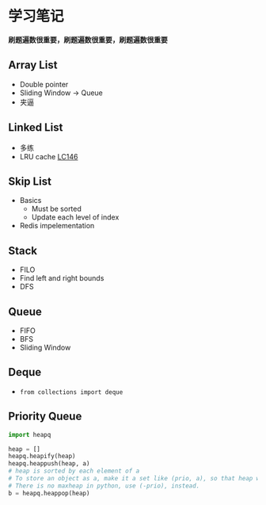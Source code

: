 # 学习笔记

**刷题遍数很重要，刷题遍数很重要，刷题遍数很重要**

## Array List
- Double pointer
- Sliding Window -> Queue
- 夹逼

## Linked List
- 多练
- LRU cache [LC146](https://leetcode.com/problems/lru-cache/)

## Skip List
- Basics
  - Must be sorted
  - Update each level of index
- Redis impelementation

## Stack
- FILO
- Find left and right bounds
- DFS

## Queue
- FIFO
- BFS
- Sliding Window

## Deque
- `from collections import deque`

## Priority Queue
```python
import heapq

heap = []
heapq.heapify(heap)
heapq.heappush(heap, a)
# heap is sorted by each element of a
# To store an object as a, make it a set like (prio, a), so that heap will be sorted by prio.
# There is no maxheap in python, use (-prio), instead.
b = heapq.heappop(heap)
```